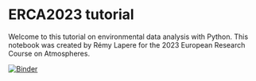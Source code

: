 # ERCA2023 tutorial

Welcome to this tutorial on environmental data analysis with Python. This notebook was created by Rémy Lapere for the 2023 European Research Course on Atmospheres.

[![Binder](https://mybinder.org/badge_logo.svg)](https://mybinder.org/v2/gh/rlapere/ERCA2023_tutorial_v2/main?labpath=ERCA_intro_python.ipynb)

